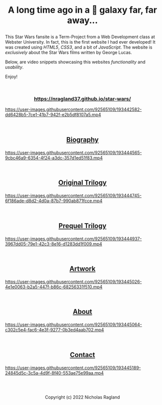 # <p align="center">  A long time ago in a 🌌 galaxy far, far away... </p>

This Star Wars fansite is a Term-Project from a Web Development class at Webster University. In fact, this is the first website I had ever developed! It was created using *HTML5*, *CSS3*, and a bit of *JavaScript*. The website is *exclusively* about the Star Wars films written by George Lucas. 

Below, are video snippets showcasing this websites *functionality* and *usability*. 

Enjoy!

<br>

### <p align="center"> https://nragland37.github.io/star-wars/ </p>

https://user-images.githubusercontent.com/92565109/193442582-dd6428b5-7ce1-41b7-942f-e2b5df8107a5.mp4

<br>

## <p align="center">[Biography](src/george_lucas.html) </p>

https://user-images.githubusercontent.com/92565109/193444565-9cbc46a9-6354-4f24-a3dc-357d1ed51f83.mp4

<br>

## <p align="center">[Original Trilogy](src/orginal_trilogy.html) </p>

https://user-images.githubusercontent.com/92565109/193444745-6f186ade-d8d2-4d0a-87b7-990ab871fcce.mp4

<br>

## <p align="center">[Prequel Trilogy](src/prequel_trilogy.html) </p>

https://user-images.githubusercontent.com/92565109/193444937-3967dd05-79e1-42c3-8e16-d1283dd1f009.mp4

<br>

## <p align="center">[Artwork](src/artwork.html) </p>

https://user-images.githubusercontent.com/92565109/193445026-4e1e0063-b2a5-447f-b86c-68256331f510.mp4

<br>

## <p align="center">[About](src/about.html) </p>

https://user-images.githubusercontent.com/92565109/193445064-c302c5e4-fac6-4e3f-9277-0b3ed4aab702.mp4

<br>

## <p align="center">[Contact](src/contact.html) </p>

https://user-images.githubusercontent.com/92565109/193445189-24845d5c-3c5a-4d9f-8f40-553ae75e99aa.mp4

<br>
<br>

<p align="center"> Copyright (c) 2022 Nicholas Ragland </p>
